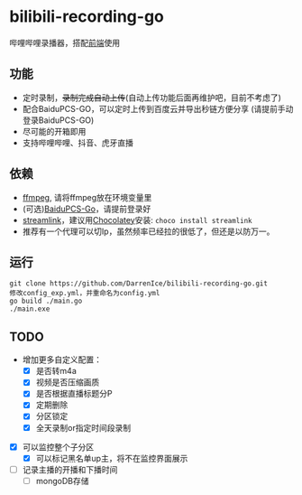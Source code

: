 # bilibili-recording-go
哔哩哔哩录播器，搭配[前端](https://github.com/DarrenIce/BiliRecordFrontEnd)使用

## 功能
- 定时录制，<del>录制完成自动上传</del>(自动上传功能后面再维护吧，目前不考虑了)
- 配合BaiduPCS-GO，可以定时上传到百度云并导出秒链方便分享 (请提前手动登录BaiduPCS-GO)
- 尽可能的开箱即用
- 支持哔哩哔哩、抖音、虎牙直播

## 依赖
- [ffmpeg](https://www.gyan.dev/ffmpeg/builds/), 请将ffmpeg放在环境变量里
- (可选)[BaiduPCS-Go](https://github.com/qjfoidnh/BaiduPCS-Go)，请提前登录好
- [streamlink](https://streamlink.github.io/)，建议用[Chocolatey](https://chocolatey.org/packages/streamlink)安装: ```choco install streamlink```
- 推荐有一个代理可以切Ip，虽然频率已经拉的很低了，但还是以防万一。

## 运行
```
git clone https://github.com/DarrenIce/bilibili-recording-go.git
修改config_exp.yml，并重命名为config.yml
go build ./main.go
./main.exe
```

## TODO

- 增加更多自定义配置：
  - [x] 是否转m4a
  - [x] 视频是否压缩画质
  - [x] 是否根据直播标题分P
  - [x] 定期删除
  - [x] 分区锁定
  - [x] 全天录制or指定时间段录制
- [x] 可以监控整个子分区
  - [x] 可以标记黑名单up主，将不在监控界面展示
- [ ] 记录主播的开播和下播时间
  - [ ] mongoDB存储